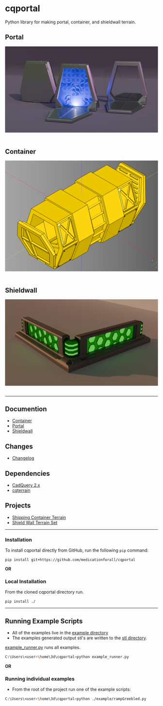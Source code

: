 # cqportal
Python library for making portal, container, and shieldwall terrain.

## Portal
[![](./documentation/image/portal/cover.png)](documentation/portal.md)<br /><br />


## Container
[![](./documentation/image/container/31.png)](documentation/container.md)<br /><br />

## Shieldwall
[![](./documentation/image/shieldwall/58.png)](documentation/shieldwall.md)<br /><br />

---

## Documention
* [Container](documentation/container.md)
* [Portal](documentation/portal.md)
* [Shieldwall](documentation/shieldwall.md)
  

## Changes
* [Changelog](./changes.md)

## Dependencies
* [CadQuery 2.x](https://github.com/CadQuery/cadquery)
* [cqterrain](https://github.com/medicationforall/cqterrain)

## Projects
* [Shipping Container Terrain](https://miniforall.com/shippingcontainer)
* [Shield Wall Terrain Set](https://miniforall.com/shieldwall)

---


### Installation
To install cqportal directly from GitHub, run the following `pip` command:

	pip install git+https://github.com/medicationforall/cqportal

**OR**

### Local Installation
From the cloned cqportal directory run.

	pip install ./


---

## Running Example Scripts

* All of the examples live in the [example directory](./example)
* The examples generated output stl's are written to the [stl directory](./stl).

[example_runner.py](example_runner.py) runs all examples.

``` bash
C:\Users\<user>\home\3d\cqportal>python example_runner.py
```

**OR**

### Running individual examples
* From the root of the project run one of the example scripts:
  
``` bash
C:\Users\<user>\home\3d\cqportal>python ./example/rampGreebled.py
```
